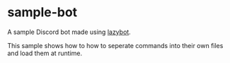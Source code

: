 # sample-bot

A sample Discord bot made using [lazybot](https://github.com/alyanah/lazybot).

This sample shows how to how to seperate commands into their own files and load them at runtime.